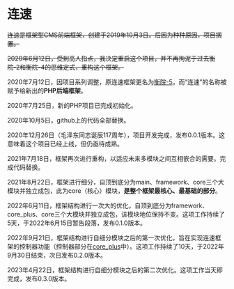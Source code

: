 # 连速
~~连速是框架型CMS前端框架，创建于2019年10月3日。后因为种种原因，项目搁置。~~

~~2020年6月12日，受到高人指点，我决定重启这个项目，并不再拘泥于过去衡院-2和衡院-4的思维定式，重构这个框架。~~

2020年7月12日，因项目系列调整，原连速框架更名为<a href="https://github.com/cmq2080/hengyuan-5">衡院-5</a>，而“连速”的名称被赋予给新出的**PHP后端框架**。

2020年7月25日，新的PHP项目已完成初始化。

2020年10月5日，github上的代码全部替换。

2020年12月26日（毛泽东同志诞辰117周年），项目开发完成，发布0.0.1版本。这意味着这个项目已经上线，但仍亟待成熟。

2021年7月18日，框架再次进行重构，以适应未来多模块之间互相嵌合的需要。完成代码替换。

2021年8月22日，框架进行细分，自顶到底分为main、framework、core三个大模块并独立成包，此为core（核心）模块，**是整个框架最核心、最基础的部分**。

2022年6月11日，框架结构进行一次大的优化，自顶到底分为framework、core_plus、core三个大模块并独立成包，该模块地位保持不变。这项工作持续了5天，于2022年6月15日暂告段落，发布0.1.0版本。

2022年9月21日，框架结构进行自细分模块之后的第一次优化，旨在实现连速框架的控制器功能（控制器部分在<a href="https://github.com/cmq2080/liansu.core_plus">core_plus</a>中）。这项工作持续了10天，于2022年9月30日结束，次日发布0.2.0版本。

2023年4月22日，框架结构进行自细分模块之后的第二次优化。这项工作当天即完成，发布0.3.0版本。